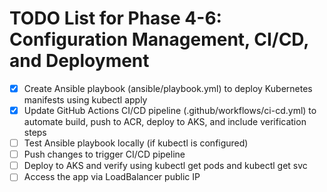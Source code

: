 # TODO List for Phase 4-6: Configuration Management, CI/CD, and Deployment

- [x] Create Ansible playbook (ansible/playbook.yml) to deploy Kubernetes manifests using kubectl apply
- [x] Update GitHub Actions CI/CD pipeline (.github/workflows/ci-cd.yml) to automate build, push to ACR, deploy to AKS, and include verification steps
- [ ] Test Ansible playbook locally (if kubectl is configured)
- [ ] Push changes to trigger CI/CD pipeline
- [ ] Deploy to AKS and verify using kubectl get pods and kubectl get svc
- [ ] Access the app via LoadBalancer public IP
